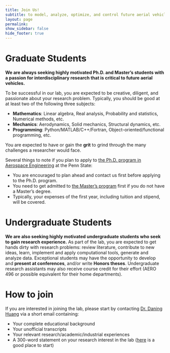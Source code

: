 ```yaml
---
title: Join Us!
subtitle: to model, analyze, optimize, and control future aerial vehicles
layout: page
permalink: 
show_sidebar: false
hide_footer: true
---
```


# Graduate Students
**We are always seeking highly motivated Ph.D. and Master’s students with a passion for interdisciplinary research that is critical to future aerial vehicles.**

To be successful in our lab, you are expected to be creative, diligent, and passionate about your research problem. Typically, you should be good at at least two of the following three subjects:
+ **Mathematics**: Linear algebra, Real analysis, Probability and statistics, Numerical methods, etc.
+ **Mechanics**: Aerodynamics, Solid mechanics, Structural dynamics, etc.
+ **Programming**: Python/MATLAB/C++/Fortran, Object-oriented/functional programming, etc.

You are expected to have or gain the **grit** to grind through the many challenges a researcher would face.

Several things to note if you plan to apply to [the Ph.D. program in Aerospace Engineering](https://www.aero.psu.edu/academics/graduate/degrees-and-requirements.aspx#phd) at the Penn State:

+ You are encouraged to plan ahead and contact us first before applying to the Ph.D. program.
+ You need to get admitted to [the Master’s program](https://www.aero.psu.edu/academics/graduate/degrees-and-requirements.aspx#ms) first if you do not have a Master’s degree.
+ Typically, your expenses of the first year, including tuition and stipend, will be covered.

# Undergraduate Students
**We are also seeking highly motivated undergraduate students who seek to gain research experience.** As part of the lab, you are expected to get hands dirty with research problems: review literature, contribute to new ideas, learn, implement and apply computational tools, generate and analyze data. Exceptional students may have the opportunity to develop and **present at conferences**, and/or write **Honors theses**. Undergraduate research assistants may also receive course credit for their effort (AERO 496 or possible equivalent for their home departments).

# How to join
If you are interested in joining the lab, please start by contacting [Dr. Daning Huang](mailto:daning@psu.edu) via a short email containing:

+ Your complete educational background
+ Your unofficial transcripts
+ Your relevant research/academic/industrial experiences
+ A 300-word statement on your research interest in the lab ([here](/research/) is a good place to start)